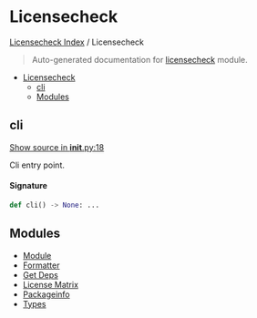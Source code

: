 # Licensecheck

[Licensecheck Index](../README.md#licensecheck-index) /
Licensecheck

> Auto-generated documentation for [licensecheck](../../../licensecheck/__init__.py) module.

- [Licensecheck](#licensecheck)
  - [cli](#cli)
  - [Modules](#modules)

## cli

[Show source in __init__.py:18](../../../licensecheck/__init__.py#L18)

Cli entry point.

#### Signature

```python
def cli() -> None: ...
```



## Modules

- [Module](./module.md)
- [Formatter](./formatter.md)
- [Get Deps](./get_deps.md)
- [License Matrix](./license_matrix.md)
- [Packageinfo](./packageinfo.md)
- [Types](./types.md)